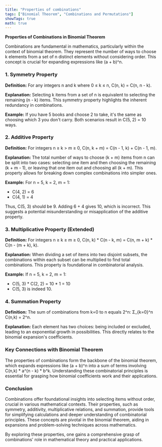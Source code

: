 ```yaml
---
title: "Properties of combinations"
tags: ["Binomial Theorem", "Combinations and Permutations"]
showTags: true
math: true
---
```




**Properties of Combinations in Binomial Theorem**

Combinations are fundamental in mathematics, particularly within the context of binomial theorem. They represent the number of ways to choose k elements from a set of n distinct elements without considering order. This concept is crucial for expanding expressions like (a + b)^n.

### 1. Symmetry Property

**Definition:** For any integers n and k where 0 ≤ k ≤ n, C(n, k) = C(n, n - k).

**Explanation:** Selecting k items from a set of n is equivalent to selecting the remaining (n - k) items. This symmetry property highlights the inherent redundancy in combinations.

**Example:** If you have 5 books and choose 2 to take, it's the same as choosing which 3 you don't carry. Both scenarios result in C(5, 2) = 10 ways.

### 2. Additive Property

**Definition:** For integers n ≥ k > m ≥ 0, C(n, k + m) = C(n - 1, k) + C(n - 1, m).

**Explanation:** The total number of ways to choose (k + m) items from n can be split into two cases: selecting one item and then choosing the remaining (k + m - 1), or leaving that one item out and choosing all (k + m). This property allows for breaking down complex combinations into simpler ones.

**Example:** For n = 5, k = 2, m = 1:

- C(4, 2) = 6
- C(4, 1) = 4

Thus, C(5, 3) should be 9. Adding 6 + 4 gives 10, which is incorrect. This suggests a potential misunderstanding or misapplication of the additive property.

### 3. Multiplicative Property (Extended)

**Definition:** For integers n ≥ k ≥ m ≥ 0, C(n, k) * C(n - k, m) = C(n, m + k) * C(n - (m + k), k).

**Explanation:** When dividing a set of items into two disjoint subsets, the combinations within each subset can be multiplied to find total combinations. This property is foundational in combinatorial analysis.

**Example:** If n = 5, k = 2, m = 1:

- C(5, 3) * C(2, 2) = 10 * 1 = 10
- C(5, 3) is indeed 10.

### 4. Summation Property

**Definition:** The sum of combinations from k=0 to n equals 2^n: Σ_{k=0}^n C(n,k) = 2^n.

**Explanation:** Each element has two choices: being included or excluded, leading to an exponential growth in possibilities. This directly relates to the binomial expansion's coefficients.

### Key Connections with Binomial Theorem

The properties of combinations form the backbone of the binomial theorem, which expands expressions like (a + b)^n into a sum of terms involving C(n,k) * a^(n - k) * b^k. Understanding these combinatorial principles is essential for grasping how binomial coefficients work and their applications.

### Conclusion

Combinations offer foundational insights into selecting items without order, crucial in various mathematical contexts. Their properties, such as symmetry, additivity, multiplicative relations, and summation, provide tools for simplifying calculations and deeper understanding of combinatorial principles. These concepts are pivotal in the binomial theorem, aiding in expansions and problem-solving techniques across mathematics.

By exploring these properties, one gains a comprehensive grasp of combinations' role in mathematical theory and practical applications.
